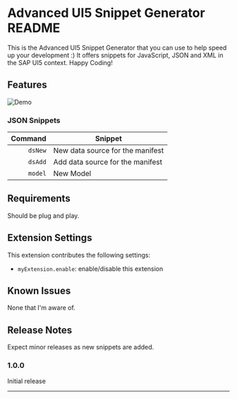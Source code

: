 # Advanced UI5 Snippet Generator README

This is the Advanced UI5 Snippet Generator that you can use to help speed up your development :) It offers snippets for JavaScript, JSON and XML in the SAP UI5 context. Happy Coding!

## Features

![Demo](https://user-images.githubusercontent.com/19891236/92242881-63900f00-eeb8-11ea-9809-d13e3a9a9840.gif)
 

### JSON Snippets

| Command  | Snippet |
| -------: | ------- |
| `dsNew` | New data source for the manifest |
| `dsAdd` | Add data source for the manifest |
| `model` | New Model |

## Requirements

Should be plug and play.

## Extension Settings

This extension contributes the following settings:

* `myExtension.enable`: enable/disable this extension

## Known Issues

None that I'm aware of.

## Release Notes

Expect minor releases as new snippets are added.

### 1.0.0

Initial release


-----------------------------------------------------------------------------------------------------------


